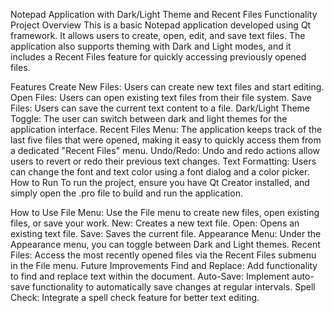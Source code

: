 Notepad Application with Dark/Light Theme and Recent Files Functionality
Project Overview
This is a basic Notepad application developed using Qt framework. It allows users to create, open, edit, and save text files. The application also supports theming with Dark and Light modes, and it includes a Recent Files feature for quickly accessing previously opened files.

Features
Create New Files: Users can create new text files and start editing.
Open Files: Users can open existing text files from their file system.
Save Files: Users can save the current text content to a file.
Dark/Light Theme Toggle: The user can switch between dark and light themes for the application interface.
Recent Files Menu: The application keeps track of the last five files that were opened, making it easy to quickly access them from a dedicated "Recent Files" menu.
Undo/Redo: Undo and redo actions allow users to revert or redo their previous text changes.
Text Formatting: Users can change the font and text color using a font dialog and a color picker.
How to Run
To run the project, ensure you have Qt Creator installed, and simply open the .pro file to build and run the application.

How to Use
File Menu: Use the File menu to create new files, open existing files, or save your work.
New: Creates a new text file.
Open: Opens an existing text file.
Save: Saves the current file.
Appearance Menu: Under the Appearance menu, you can toggle between Dark and Light themes.
Recent Files: Access the most recently opened files via the Recent Files submenu in the File menu.
Future Improvements
Find and Replace: Add functionality to find and replace text within the document.
Auto-Save: Implement auto-save functionality to automatically save changes at regular intervals.
Spell Check: Integrate a spell check feature for better text editing.

